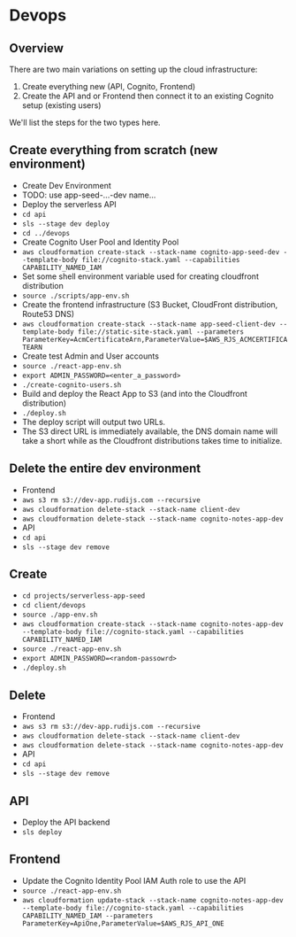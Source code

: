 # Devops

## Overview

There are two main variations on setting up the cloud infrastructure:

1. Create everything new (API, Cognito, Frontend)
2. Create the API and or Frontend then connect it to an existing Cognito setup (existing users)

We'll list the steps for the two types here.

## Create everything from scratch (new environment)

- Create Dev Environment
- TODO: use app-seed-...-dev name...
- Deploy the serverless API
- `cd api`
- `sls --stage dev deploy`
- `cd ../devops`
- Create Cognito User Pool and Identity Pool
- `aws cloudformation create-stack --stack-name cognito-app-seed-dev --template-body file://cognito-stack.yaml --capabilities CAPABILITY_NAMED_IAM`
- Set some shell environment variable used for creating cloudfront distribution
- `source ./scripts/app-env.sh`
- Create the frontend infrastructure (S3 Bucket, CloudFront distribution, Route53 DNS)
- `aws cloudformation create-stack --stack-name app-seed-client-dev --template-body file://static-site-stack.yaml --parameters ParameterKey=AcmCertificateArn,ParameterValue=$AWS_RJS_ACMCERTIFICATEARN`
- Create test Admin and User accounts
- `source ./react-app-env.sh`
- `export ADMIN_PASSWORD=<enter_a_password>`
- `./create-cognito-users.sh`
- Build and deploy the React App to S3 (and into the Cloudfront distribution)
- `./deploy.sh`
- The deploy script will output two URLs.
- The S3 direct URL is immediately available, the DNS domain name will take a short while as the Cloudfront distributions takes time to initialize.

## Delete the entire dev environment

- Frontend
- `aws s3 rm s3://dev-app.rudijs.com --recursive`
- `aws cloudformation delete-stack --stack-name client-dev`
- `aws cloudformation delete-stack --stack-name cognito-notes-app-dev`
- API
- `cd api`
- `sls --stage dev remove`

## Create

- `cd projects/serverless-app-seed`
- `cd client/devops`
- `source ./app-env.sh`
- `aws cloudformation create-stack --stack-name cognito-notes-app-dev --template-body file://cognito-stack.yaml --capabilities CAPABILITY_NAMED_IAM`
- `source ./react-app-env.sh`
- `export ADMIN_PASSWORD=<random-passowrd>`
- `./deploy.sh`

## Delete

- Frontend
- `aws s3 rm s3://dev-app.rudijs.com --recursive`
- `aws cloudformation delete-stack --stack-name client-dev`
- `aws cloudformation delete-stack --stack-name cognito-notes-app-dev`
- API
- `cd api`
- `sls --stage dev remove`

## API

- Deploy the API backend
- `sls deploy`

## Frontend

- Update the Cognito Identity Pool IAM Auth role to use the API
- `source ./react-app-env.sh`
- `aws cloudformation update-stack --stack-name cognito-notes-app-dev --template-body file://cognito-stack.yaml --capabilities CAPABILITY_NAMED_IAM --parameters ParameterKey=ApiOne,ParameterValue=$AWS_RJS_API_ONE`
